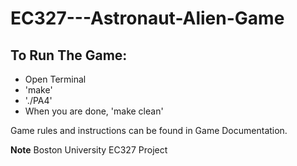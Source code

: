 # EC327---Astronaut-Alien-Game

To Run The Game:
----------------
- Open Terminal
- 'make'
- './PA4'
- When you are done, 'make clean'

Game rules and  instructions can be found in Game Documentation.

**Note**
Boston University EC327 Project